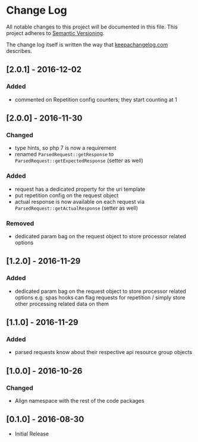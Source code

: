# Change Log
All notable changes to this project will be documented in this file.
This project adheres to [Semantic Versioning](http://semver.org/).

The change log itself is written the way that [keepachangelog.com](http://keepachangelog.com/) describes.

## [2.0.1] - 2016-12-02
### Added
- commented on Repetition config counters; they start counting at 1

## [2.0.0] - 2016-11-30
### Changed
- type hints, so php 7 is now a requirement
- renamed `ParsedRequest::getResponse` to `ParsedRequest::getExpectedResponse` (setter as well)

### Added
- request has a dedicated property for the uri template
- put repetition config on the request object
- actual response is now available on each request via `ParsedRequest::getActualResponse` (setter as well)

### Removed
- dedicated param bag on the request object to store processor related options

## [1.2.0] - 2016-11-29
### Added
- dedicated param bag on the request object to store processor related options
  e.g. spas hooks can flag requests for repetition / simply store other processing related data on them

## [1.1.0] - 2016-11-29
### Added
- parsed requests know about their respective api resource group objects

## [1.0.0] - 2016-10-26
### Changed
- Align namespace with the rest of the code packages

## [0.1.0] - 2016-08-30
- Initial Release
